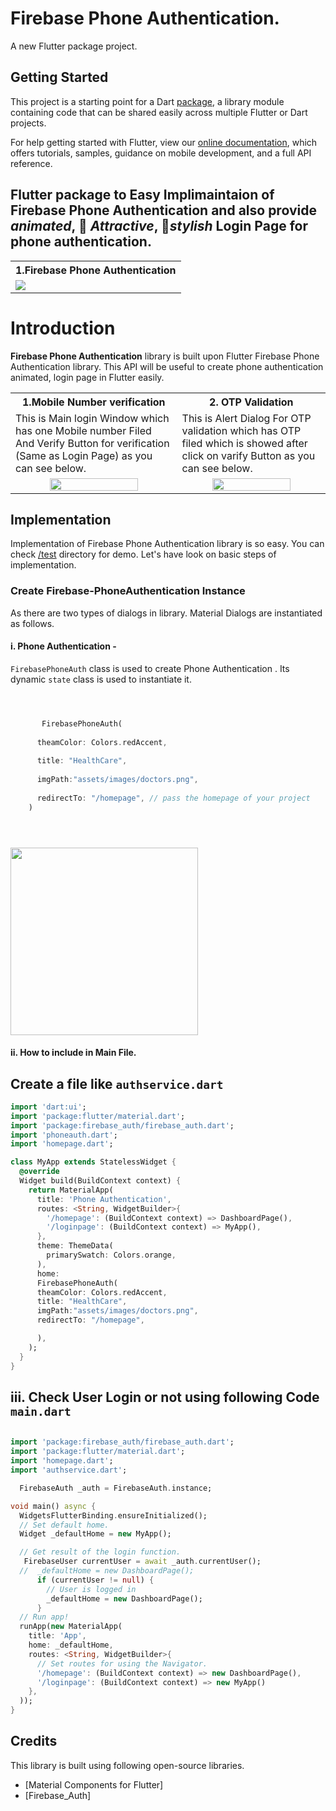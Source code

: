 # Firebase Phone Authentication.

A new Flutter package project.

## Getting Started

This project is a starting point for a Dart
[package](https://flutter.dev/developing-packages/),
a library module containing code that can be shared easily across
multiple Flutter or Dart projects.

For help getting started with Flutter, view our 
[online documentation](https://flutter.dev/docs), which offers tutorials, 
samples, guidance on mobile development, and a full API reference.

## Flutter package to Easy Implimaintaion of Firebase Phone Authentication and also provide *animated*, 🥰 *Attractive*, 🎨*stylish* Login Page for phone authentication.

<table style="width:100%">
  <tr>
    <th><b>1.Firebase Phone Authentication <b></b></th>
      
  </tr>
  <tr>
    <td><img src="gifs/healthcare.gif"/></td>
  </tr>
</table>


# Introduction

**Firebase Phone Authentication** library is built upon Flutter Firebase Phone Authentication library. This API will be useful to create phone authentication animated, login page  in Flutter  easily. 

<table style="width:100%">
  <tr>
    <th><b>1.Mobile Number verification<b></b></th>
    <th>2. OTP Validation</th>
  </tr>
  <tr>
    <td>This is Main login Window which has one Mobile number Filed And Verify Button for verification (Same as Login Page) as you can see below.</td>
    <td>This is Alert Dialog For OTP validation which has OTP filed which is showed after click on varify Button as you can see below.</td> 
  </tr>
  <tr>
    <td align="center"><img src="gifs/dialog.jpg" width="75%"/></td>
    <td align="center"><img src="gifs/login.jpg" width="75%"/></td> 
  </tr>
</table>

## Implementation
Implementation of Firebase Phone Authentication library is so easy. You can check [/test](/test) directory for demo. Let's have look on basic steps of implementation.

### Create Firebase-PhoneAuthentication Instance
As there are two types of dialogs in library. Material Dialogs are instantiated as follows.
#### i. Phone Authentication -
`FirebasePhoneAuth` class is used to create Phone Authentication . Its dynamic `state` class is used to instantiate it. 
```dart



       FirebasePhoneAuth(
       
      theamColor: Colors.redAccent,
      
      title: "HealthCare",
      
      imgPath:"assets/images/doctors.png",
      
      redirectTo: "/homepage", // pass the homepage of your project
    ) 





```

<img align="center" src="gifs/healthcare.gif" width="300"/>

#### ii. How to include in Main File.
## Create a file like `authservice.dart`

```dart
import 'dart:ui';
import 'package:flutter/material.dart';
import 'package:firebase_auth/firebase_auth.dart';
import 'phoneauth.dart';
import 'homepage.dart';

class MyApp extends StatelessWidget {
  @override
  Widget build(BuildContext context) {
    return MaterialApp(
      title: 'Phone Authentication',
      routes: <String, WidgetBuilder>{
        '/homepage': (BuildContext context) => DashboardPage(),
        '/loginpage': (BuildContext context) => MyApp(),
      },
      theme: ThemeData(
        primarySwatch: Colors.orange,
      ),
      home: 
      FirebasePhoneAuth(
      theamColor: Colors.redAccent,
      title: "HealthCare",
      imgPath:"assets/images/doctors.png",
      redirectTo: "/homepage",

      ),
    );
  }
}
```

## iii. Check User Login or not using following Code `main.dart`

```dart

import 'package:firebase_auth/firebase_auth.dart';
import 'package:flutter/material.dart';
import 'homepage.dart'; 
import 'authservice.dart';   

  FirebaseAuth _auth = FirebaseAuth.instance;

void main() async {
  WidgetsFlutterBinding.ensureInitialized();
  // Set default home.
  Widget _defaultHome = new MyApp();

  // Get result of the login function.
   FirebaseUser currentUser = await _auth.currentUser();
  //  _defaultHome = new DashboardPage();
      if (currentUser != null) {
        // User is logged in
        _defaultHome = new DashboardPage();
      } 
  // Run app!
  runApp(new MaterialApp(
    title: 'App',
    home: _defaultHome,
    routes: <String, WidgetBuilder>{
      // Set routes for using the Navigator.
      '/homepage': (BuildContext context) => new DashboardPage(),
      '/loginpage': (BuildContext context) => new MyApp()
    },
  ));
}


```
## Credits
This library is built using following open-source libraries.
- [Material Components for Flutter]
- [Firebase_Auth]
